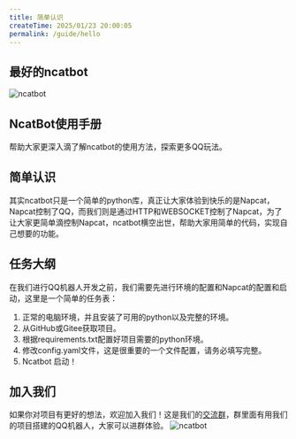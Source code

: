 ```yaml
---
title: 简单认识
createTime: 2025/01/23 20:00:05
permalink: /guide/hello
---
```

## 最好的ncatbot
![ncatbot](https://socialify.git.ci/liyihao1110/NcatBot/image?description=1&forks=1&issues=1&language=1&logo=https%3A%2F%2Fa.imgckr.com%2F2024%2F12%2F29%2FJO1OJ.png&name=1&owner=1&pulls=1&stargazers=1&theme=Auto)

## NcatBot使用手册
帮助大家更深入滴了解ncatbot的使用方法，探索更多QQ玩法。

## 简单认识
其实ncatbot只是一个简单的python库，真正让大家体验到快乐的是Napcat，Napcat控制了QQ，而我们则是通过HTTP和WEBSOCKET控制了Napcat，为了让大家更简单滴控制Napcat，ncatbot横空出世，帮助大家用简单的代码，实现自己想要的功能。

## 任务大纲
在我们进行QQ机器人开发之前，我们需要先进行环境的配置和Napcat的配置和启动，这里是一个简单的任务表：
1. 正常的电脑环境，并且安装了可用的python以及完整的环境。
2. 从GitHub或Gitee获取项目。
3. 根据requirements.txt配置好项目需要的python环境。
4. 修改config.yaml文件，这是很重要的一个文件配置，请务必填写完整。
5. Ncatbot 启动！

## 加入我们
如果你对项目有更好的想法，欢迎加入我们！这是我们的[交流群](https://qm.qq.com/q/L6XGXYqL86)，群里面有用我们的项目搭建的QQ机器人，大家可以进群体验。
![ncatbot](https://foruda.gitee.com/images/1737622167903015509/9f9590eb_13790314.png)
